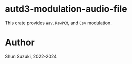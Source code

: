 # autd3-modulation-audio-file

This crate provides `Wav`, `RawPCM`, and `Csv` modulation.

# Author

Shun Suzuki, 2022-2024
